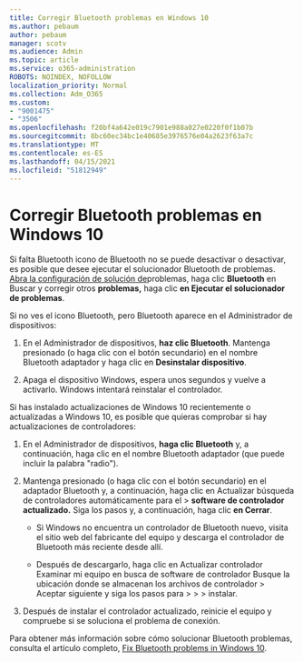 ```yaml
---
title: Corregir Bluetooth problemas en Windows 10
ms.author: pebaum
author: pebaum
manager: scotv
ms.audience: Admin
ms.topic: article
ms.service: o365-administration
ROBOTS: NOINDEX, NOFOLLOW
localization_priority: Normal
ms.collection: Adm_O365
ms.custom:
- "9001475"
- "3506"
ms.openlocfilehash: f20bf4a642e019c7901e988a027e0220f0f1b07b
ms.sourcegitcommit: 8bc60ec34bc1e40685e3976576e04a2623f63a7c
ms.translationtype: MT
ms.contentlocale: es-ES
ms.lasthandoff: 04/15/2021
ms.locfileid: "51812949"
---
```

# <a name="fix-bluetooth-problems-in-windows-10"></a>Corregir Bluetooth problemas en Windows 10

Si falta Bluetooth icono de Bluetooth no se puede desactivar o desactivar, es posible que desee ejecutar el solucionador Bluetooth de problemas. [Abra la configuración de solución de](ms-settings:troubleshoot)problemas, haga clic **Bluetooth** en Buscar y corregir otros **problemas,** haga clic **en Ejecutar el solucionador de problemas**.

Si no ves el icono Bluetooth, pero Bluetooth aparece en el Administrador de dispositivos:

1. En el Administrador de dispositivos, **haz clic Bluetooth**. Mantenga presionado (o haga clic con el botón secundario) en el nombre Bluetooth adaptador y haga clic en **Desinstalar dispositivo**.

2. Apaga el dispositivo Windows, espera unos segundos y vuelve a activarlo. Windows intentará reinstalar el controlador.

Si has instalado actualizaciones de Windows 10 recientemente o actualizadas a Windows 10, es posible que quieras comprobar si hay actualizaciones de controladores:

1. En el Administrador de dispositivos, **haga clic Bluetooth** y, a continuación, haga clic en el nombre Bluetooth adaptador (que puede incluir la palabra "radio").

2. Mantenga presionado (o haga clic con el botón secundario) en el adaptador Bluetooth y, a continuación, haga clic en Actualizar búsqueda de controladores automáticamente para el  >  **software de controlador actualizado.** Siga los pasos y, a continuación, haga clic **en Cerrar**.

      - Si Windows no encuentra un controlador de Bluetooth nuevo, visita el sitio web del fabricante del equipo y descarga el controlador de Bluetooth más reciente desde allí.

    - Después de descargarlo, haga clic en Actualizar controlador Examinar mi equipo en busca de software de controlador Busque la ubicación donde se almacenan los archivos de controlador > Aceptar siguiente y siga los pasos para  >    >     >  instalar.

3. Después de instalar el controlador actualizado, reinicie el equipo y compruebe si se soluciona el problema de conexión.

Para obtener más información sobre cómo solucionar Bluetooth problemas, consulta el artículo completo, [Fix Bluetooth problems in Windows 10](https://support.microsoft.com/help/14169/windows-10-fix-bluetooth-problems).
